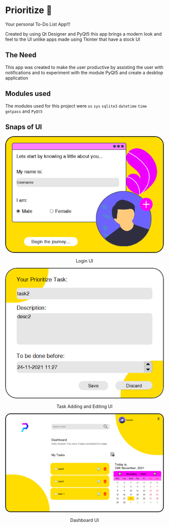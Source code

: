 # Prioritize 📝
Your personal To-Do List App!!!

Created by using Qt Designer and PyQt5 this app brings a modern look and feel to the UI unlike apps made using Tkinter that have a stock UI

## The Need 
This app was created to make the user productive by assisting the user with notifications and to experiment with the module PyQt5 and create a desktop application 

## Modules used 
The modules used for this project were `os` `sys` `sqlite3` `datetime` `time` `getpass` and `PyQt5`

## Snaps of UI
<p align=center>
  <img src="Resources/login.svg">
  <p align=center>Login UI</p>
</p>

<p align=center>
  <img src="Resources/task.svg">
  <p align=center>Task Adding and Editing UI</p>
</p>

<p align=center>
  <img src="Resources/Dash.svg">
  <p align=center>Dashboard UI</p>
</p>
